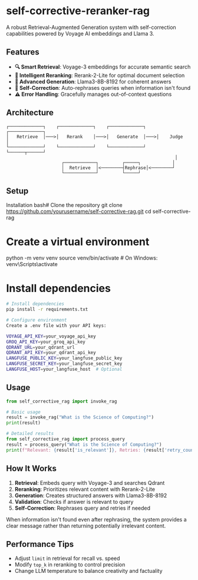 # self-corrective-reranker-rag

A robust Retrieval-Augmented Generation system with self-correction capabilities powered by Voyage AI embeddings and Llama 3.

## Features

- **🔍 Smart Retrieval**: Voyage-3 embeddings for accurate semantic search
- **🔄 Intelligent Reranking**: Rerank-2-Lite for optimal document selection
- **🧠 Advanced Generation**: Llama3-8B-8192 for coherent answers
- **🔁 Self-Correction**: Auto-rephrases queries when information isn't found
- **⚠️ Error Handling**: Gracefully manages out-of-context questions

## Architecture

```
┌─────────────┐    ┌─────────────┐    ┌─────────────┐    ┌─────────────┐
│   Retrieve  │───>│   Rerank    │───>│   Generate  │───>│    Judge    │
└─────────────┘    └─────────────┘    └─────────────┘    └──────┬──────┘
                                                                │
                     ┌────────────┐         ┌─────┐            │
                     │  Retrieve  │<────────┤Rephrase│<────────┘
                     └────────────┘         └─────┘
```

## Setup
Installation
bash# Clone the repository
git clone https://github.com/yourusername/self-corrective-rag.git
cd self-corrective-rag

# Create a virtual environment
python -m venv venv
source venv/bin/activate  # On Windows: venv\Scripts\activate

# Install dependencies
```bash
# Install dependencies
pip install -r requirements.txt

# Configure environment
Create a .env file with your API keys:

VOYAGE_API_KEY=your_voyage_api_key
GROQ_API_KEY=your_groq_api_key
QDRANT_URL=your_qdrant_url
QDRANT_API_KEY=your_qdrant_api_key
LANGFUSE_PUBLIC_KEY=your_langfuse_public_key
LANGFUSE_SECRET_KEY=your_langfuse_secret_key
LANGFUSE_HOST=your_langfuse_host  # Optional
```

## Usage

```python
from self_corrective_rag import invoke_rag

# Basic usage
result = invoke_rag("What is the Science of Computing?")
print(result)

# Detailed results
from self_corrective_rag import process_query
result = process_query("What is the Science of Computing?")
print(f"Relevant: {result['is_relevant']}, Retries: {result['retry_count']}")
```

## How It Works

1. **Retrieval**: Embeds query with Voyage-3 and searches Qdrant
2. **Reranking**: Prioritizes relevant content with Rerank-2-Lite
3. **Generation**: Creates structured answers with Llama3-8B-8192
4. **Validation**: Checks if answer is relevant to query
5. **Self-Correction**: Rephrases query and retries if needed

When information isn't found even after rephrasing, the system provides a clear message rather than returning potentially irrelevant content.

## Performance Tips

- Adjust `limit` in retrieval for recall vs. speed
- Modify `top_k` in reranking to control precision
- Change LLM temperature to balance creativity and factuality
